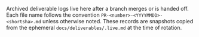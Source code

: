 Archived deliverable logs live here after a branch merges or is handed off.
Each file name follows the convention `PR-<number>-<YYYYMMDD>-<shortsha>.md` unless otherwise noted.
These records are snapshots copied from the ephemeral `docs/deliverables/.live.md` at the time of rotation.
